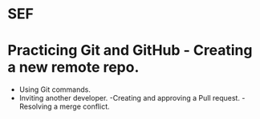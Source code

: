 # SEF


# Practicing Git and GitHub - Creating a new remote repo.
- Using Git commands.
- Inviting another developer.
-Creating and approving a Pull request.
-Resolving a merge conflict.
